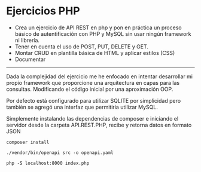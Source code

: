 # Ejercicios PHP
 - Crea un ejercicio de API REST en php y pon en práctica un proceso básico de autentificación con PHP y MySQL sin usar ningún framework ni librería.
 - Tener en cuenta el uso de POST, PUT, DELETE y GET.
 - Montar CRUD en plantilla básica de HTML y aplicar estilos (CSS)
 - Documentar
---------------------------------------------------------------------------
Dada la complejidad del ejercicio me he enfocado en intentar desarrollar mi propio framework
que proporcione una arquitectura en capas para las consultas. Modificando el código inicial por una aproximación OOP.

Por defecto está configurado para utilizar SQLITE por simplicidad pero también se agregó una interfaz que permitiria utilizar MySQL.

Simplemente instalando las dependencias de composer e iniciando el servidor desde la carpeta API.REST.PHP, recibe y retorna datos en formato JSON

```
composer install

./vendor/bin/openapi src -o openapi.yaml

php -S localhost:8000 index.php

```
